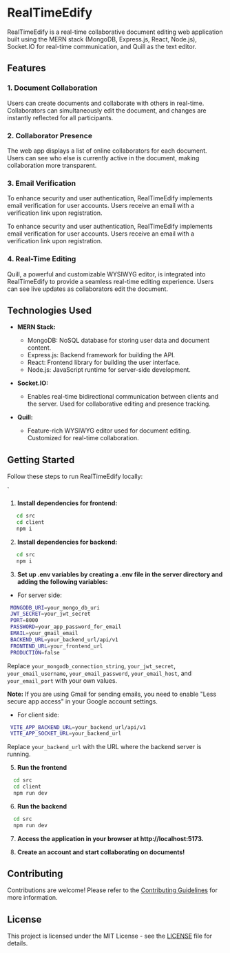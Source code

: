 # RealTimeEdify

RealTimeEdify is a real-time collaborative document editing web application built using the MERN stack (MongoDB, Express.js, React, Node.js), Socket.IO for real-time communication, and Quill as the text editor.



## Features

### 1. Document Collaboration

Users can create documents and collaborate with others in real-time. Collaborators can simultaneously edit the document, and changes are instantly reflected for all participants.

### 2. Collaborator Presence

The web app displays a list of online collaborators for each document. Users can see who else is currently active in the document, making collaboration more transparent.

### 3. Email Verification

To enhance security and user authentication, RealTimeEdify implements email verification for user accounts. Users receive an email with a verification link upon registration.

To enhance security and user authentication, RealTimeEdify implements email verification for user accounts. Users receive an email with a verification link upon registration.

### 4. Real-Time Editing

Quill, a powerful and customizable WYSIWYG editor, is integrated into RealTimeEdify to provide a seamless real-time editing experience. Users can see live updates as collaborators edit the document.

## Technologies Used

- **MERN Stack:**
  - MongoDB: NoSQL database for storing user data and document content.
  - Express.js: Backend framework for building the API.
  - React: Frontend library for building the user interface.
  - Node.js: JavaScript runtime for server-side development.

- **Socket.IO:**
  - Enables real-time bidirectional communication between clients and the server. Used for collaborative editing and presence tracking.

- **Quill:**
  - Feature-rich WYSIWYG editor used for document editing. Customized for real-time collaboration.

## Getting Started

Follow these steps to run RealTimeEdify locally:

`
1. **Install dependencies for frontend:**

  ```bash
     cd src
     cd client
     npm i
  ```
2. **Install dependencies for backend:**

  ```bash
     cd src
     npm i
  ```

3. **Set up .env variables by creating a .env file in the server directory and adding the following variables:**

  - For server side:
   ```bash
    MONGODB_URI=your_mongo_db_uri
    JWT_SECRET=your_jwt_secret
    PORT=8000
    PASSWORD=your_app_password_for_email
    EMAIL=your_gmail_email
    BACKEND_URL=your_backend_url/api/v1
    FRONTEND_URL=your_frontend_url
    PRODUCTION=false
   ```

   Replace `your_mongodb_connection_string`, `your_jwt_secret`, `your_email_username`, `your_email_password`, `your_email_host`, and `your_email_port` with your own values.

  **Note:** If you are using Gmail for sending emails, you need to enable "Less secure app access" in your Google account settings.

  - For client side:
   ```bash
    VITE_APP_BACKEND_URL=your_backend_url/api/v1
    VITE_APP_SOCKET_URL=your_backend_url
   ```

   Replace `your_backend_url` with the URL where the backend server is running.

5. **Run the frontend**
  ```bash
    cd src
    cd client
    npm run dev
  ```

6. **Run the backend**
  ```bash
    cd src
    npm run dev
  ```
7. **Access the application in your browser at http://localhost:5173.**

8. **Create an account and start collaborating on documents!**

## **Contributing**

Contributions are welcome! Please refer to the [Contributing Guidelines](contributing.md) for more information.

## **License**

This project is licensed under the MIT License - see the [LICENSE](LICENSE) file for details.
